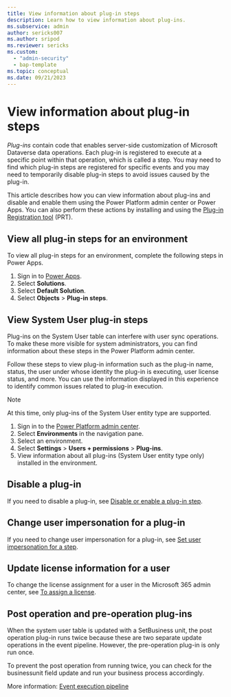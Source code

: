 ```yaml
---
title: View information about plug-in steps
description: Learn how to view information about plug-ins.
ms.subservice: admin
author: sericks007
ms.author: sripod
ms.reviewer: sericks
ms.custom:
  - "admin-security"
  - bap-template
ms.topic: conceptual
ms.date: 09/21/2023
---
```


# View information about plug-in steps
_Plug-ins_ contain code that enables server-side customization of Microsoft Dataverse data operations. Each plug-in is registered to execute at a specific point within that operation, which is called a step. You may need to find which plug-in steps are registered for specific events and you may need to temporarily disable plug-in steps to avoid issues caused by the plug-in.

This article describes how you can view information about plug-ins and disable and enable them using the Power Platform admin center or Power Apps. You can also perform these actions by installing and using the [Plug-in Registration tool](/power-apps/developer/data-platform/download-tools-nuget) (PRT).

## View all plug-in steps for an environment
To view all plug-in steps for an environment, complete the following steps in Power Apps.

1. Sign in to [Power Apps](https://make.powerapps.com?utm_source=padocs&utm_medium=linkinadoc&utm_campaign=referralsfromdoc).
1. Select **Solutions**.
1. Select **Default Solution**.
1. Select **Objects** > **Plug-in steps**.

## View System User plug-in steps
Plug-ins on the System User table can interfere with user sync operations. To make these more visible for system administrators, you can find information about these steps in the Power Platform admin center.

Follow these steps to view plug-in information such as the plug-in name, status, the user under whose identity the plug-in is executing, user license status, and more. You can use the information displayed in this experience to identify common issues related to plug-in execution.

> [!Note]
> At this time, only plug-ins of the System User entity type are supported.

1. Sign in to the [Power Platform admin center](https://admin.powerplatform.microsoft.com).
1. Select **Environments** in the navigation pane.
1. Select an environment.
1. Select **Settings** > **Users + permissions** > **Plug-ins**.
1. View information about all plug-ins (System User entity type only) installed in the environment.

## Disable a plug-in
If you need to disable a plug-in, see [Disable or enable a plug-in step](/power-apps/developer/data-platform/register-plug-in#disable-or-enable-a-plug-in-step).

## Change user impersonation for a plug-in
If you need to change user impersonation for a plug-in, see [Set user impersonation for a step](/power-apps/developer/data-platform/register-plug-in#set-user-impersonation-for-a-step).

## Update license information for a user
To change the license assignment for a user in the Microsoft 365 admin center, see [To assign a license](create-users.md#to-assign-a-license).

## Post operation and pre-operation plug-ins 
When the system user table is updated with a SetBusiness unit, the post operation plug-in runs twice because these are two separate update operations in the event pipeline. However, the pre-operation plug-in is only run once.

To prevent the post operation from running twice, you can check for the businessunit field update and run your business process accordingly.  

More information: [Event execution pipeline](/power-apps/developer/data-platform/event-framework#event-execution-pipeline)
